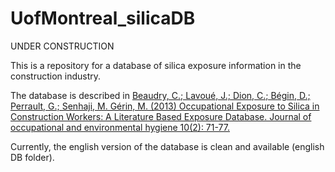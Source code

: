 # UofMontreal_silicaDB

UNDER CONSTRUCTION

This is a repository for a database of silica exposure information in the construction industry.

The database is described in [Beaudry, C.; Lavoué, J.; Dion, C.; Bégin, D.; Perrault, G.; Senhaji, M. Gérin, M. (2013) Occupational Exposure to Silica in Construction Workers: A Literature Based Exposure Database. Journal of occupational and environmental hygiene 10(2): 71-77.](https://pubmed.ncbi.nlm.nih.gov/23252413/)

Currently, the english version of the database is clean and available (english DB folder).
